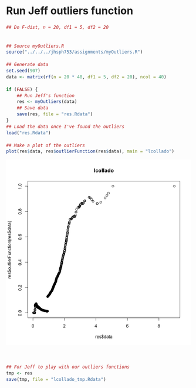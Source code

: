 Run Jeff outliers function
============================



```r
## Do F-dist, n = 20, df1 = 5, df2 = 20


## Source myOutliers.R
source("../../../jhsph753/assignments/myOutliers.R")

## Generate data
set.seed(907)
data <- matrix(rf(n = 20 * 40, df1 = 5, df2 = 20), ncol = 40)

if (FALSE) {
    ## Run Jeff's function
    res <- myOutliers(data)
    ## Save data
    save(res, file = "res.Rdata")
}
## Load the data once I've found the outliers
load("res.Rdata")

## Make a plot of the outliers
plot(res$data, res$outlierFunction(res$data), main = "lcollado")
```

![plot of chunk unnamed-chunk-1](figure/unnamed-chunk-1.png) 

```r


## For Jeff to play with our outliers functions
tmp <- res
save(tmp, file = "lcollado_tmp.Rdata")
```


